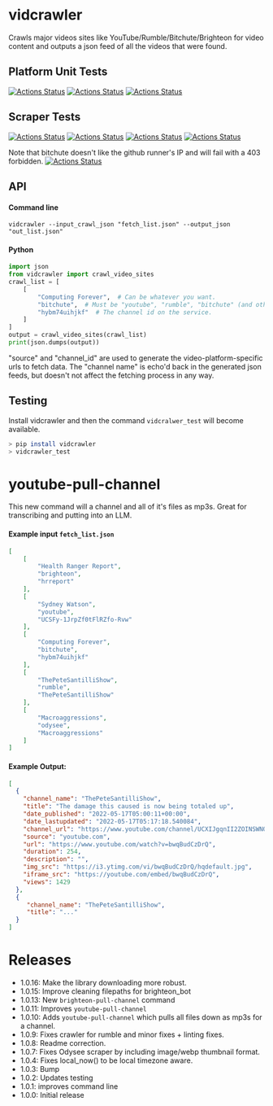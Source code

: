 # vidcrawler

Crawls major videos sites like YouTube/Rumble/Bitchute/Brighteon for video content and outputs a json feed of all the videos that were found.

## Platform Unit Tests

[![Actions Status](https://github.com/zackees/vidcrawler/workflows/MacOS_Tests/badge.svg)](https://github.com/zackees/vidcrawler/actions/workflows/test_macos.yml)
[![Actions Status](https://github.com/zackees/vidcrawler/workflows/Win_Tests/badge.svg)](https://github.com/zackees/vidcrawler/actions/workflows/test_win.yml)
[![Actions Status](https://github.com/zackees/vidcrawler/workflows/Ubuntu_Tests/badge.svg)](https://github.com/zackees/vidcrawler/actions/workflows/test_ubuntu.yml)

## Scraper Tests

[![Actions Status](https://github.com/zackees/vidcrawler/workflows/Scaper_Youtube/badge.svg)](https://github.com/zackees/vidcrawler/actions/workflows/test_youtube.yml)
[![Actions Status](https://github.com/zackees/vidcrawler/workflows/Scaper_Rumble/badge.svg)](https://github.com/zackees/vidcrawler/actions/workflows/test_rumble.yml)
[![Actions Status](https://github.com/zackees/vidcrawler/workflows/Scraper_Gabtv/badge.svg)](https://github.com/zackees/vidcrawler/actions/workflows/test_gabtv.yml)
[![Actions Status](https://github.com/zackees/vidcrawler/workflows/Scraper_Spotify/badge.svg)](https://github.com/zackees/vidcrawler/actions/workflows/test_spotify.yml)

Note that bitchute doesn't like the github runner's IP and will fail with a 403 forbidden.
[![Actions Status](https://github.com/zackees/vidcrawler/workflows/Scaper_Bitchute/badge.svg)](https://github.com/zackees/vidcrawler/actions/workflows/test_bitchute.yml)

## API

#### Command line

`vidcrawler --input_crawl_json "fetch_list.json" --output_json "out_list.json"`

#### Python

```python
import json
from vidcrawler import crawl_video_sites
crawl_list = [
    [
        "Computing Forever",  # Can be whatever you want.
        "bitchute",  # Must be "youtube", "rumble", "bitchute" (and others).
        "hybm74uihjkf"  # The channel id on the service.
    ]
]
output = crawl_video_sites(crawl_list)
print(json.dumps(output))
```

"source" and "channel_id" are used to generate the video-platform-specific urls to fetch data. The "channel name"
is echo'd back in the generated json feeds, but doesn't not affect the fetching process in any way.

## Testing

Install vidcrawler and then the command `vidcralwer_test` will become available.

```bash
> pip install vidcrawler
> vidcrawler_test
```

# youtube-pull-channel

This new command will a channel and all of it's files as mp3s. Great for transcribing and putting into an LLM.


#### Example input `fetch_list.json`

```json
[
    [
        "Health Ranger Report",
        "brighteon",
        "hrreport"
    ],
    [
        "Sydney Watson",
        "youtube",
        "UCSFy-1JrpZf0tFlRZfo-Rvw"
    ],
    [
        "Computing Forever",
        "bitchute",
        "hybm74uihjkf"
    ],
    [
        "ThePeteSantilliShow",
        "rumble",
        "ThePeteSantilliShow"
    ],
    [
        "Macroaggressions",
        "odysee",
        "Macroaggressions"
    ]
]
```

#### Example Output:

```json
[
  {
    "channel_name": "ThePeteSantilliShow",
    "title": "The damage this caused is now being totaled up",
    "date_published": "2022-05-17T05:00:11+00:00",
    "date_lastupdated": "2022-05-17T05:17:18.540084",
    "channel_url": "https://www.youtube.com/channel/UCXIJgqnII2ZOINSWNOGFThA",
    "source": "youtube.com",
    "url": "https://www.youtube.com/watch?v=bwqBudCzDrQ",
    "duration": 254,
    "description": "",
    "img_src": "https://i3.ytimg.com/vi/bwqBudCzDrQ/hqdefault.jpg",
    "iframe_src": "https://youtube.com/embed/bwqBudCzDrQ",
    "views": 1429
  },
  {
     "channel_name": "ThePeteSantilliShow",
     "title": "..."
  }
]
```

# Releases
  * 1.0.16: Make the library downloading more robust.
  * 1.0.15: Improve cleaning filepaths for brighteon_bot
  * 1.0.13: New `brighteon-pull-channel` command
  * 1.0.11: Improves `youtube-pull-channel`
  * 1.0.10: Adds `youtube-pull-channel` which pulls all files down as mp3s for a channel.
  * 1.0.9: Fixes crawler for rumble and minor fixes + linting fixes.
  * 1.0.8: Readme correction.
  * 1.0.7: Fixes Odysee scraper by including image/webp thumbnail format.
  * 1.0.4: Fixes local_now() to be local timezone aware.
  * 1.0.3: Bump
  * 1.0.2: Updates testing
  * 1.0.1: improves command line
  * 1.0.0: Initial release
